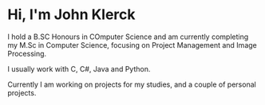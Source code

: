 # Hi, I'm John Klerck

I hold a B.SC Honours in COmputer Science and am currently completing my M.Sc in Computer Science, focusing on Project Management and Image Processing. 

I usually work with C, C#, Java and Python.

Currently I am working on projects for my studies, and a couple of personal projects. 
